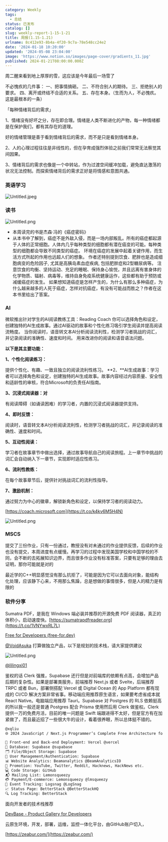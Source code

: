 ```yaml
---
category: Weekly
tags:
  - 总结
status: 已发布
catalog: []
slug: weekly-report-1-15-1-21
title: 周报(1.15-1.21)
urlname: 8c412e93-8b4a-4f20-9c7a-78e548cc24e2
date: '2024-01-18 10:20:00'
updated: '2024-05-08 23:04:00'
image: 'https://www.notion.so/images/page-cover/gradients_11.jpg'
published: 2024-01-21T08:00:00.000Z
---
```


周二醒来看到地上厚厚的雪，这应该是今年最后一场雪了


不必愧疚的几件事：
一、把事情搞砸。
二、不符合别人的期待。
三、拒绝别人的要求。
四、离开或终结不合适的关系。
五、存在本身。（生而为人，不必愧疚。这是最根本的一条）


「每种情绪背后的需求」


1、情绪没有好坏之分，存在即合理。情绪是人类不断进化的产物，每一种情绪都是在保护我们，都有其存在的道理。


好的情绪管理是善于看到情绪背后的需求，而不是只是看到情绪本身。


2、人的心理过程往往是非线性的，但在孕育成强烈体验之前我们常常无法察觉其间因果。


3、情绪背后的需求也像是一个中转站，作为过渡空间缓冲加载，避免直达激荡的状况无法控制。而探索情绪背后的需求正好是将情感和意图共通。


### 英语学习


![Untitled.jpeg](https://prod-files-secure.s3.us-west-2.amazonaws.com/5d24fe63-e567-4804-86f9-9fdc62e13082/faec46dc-9da5-4799-b905-c316418f1168/Untitled.jpeg?X-Amz-Algorithm=AWS4-HMAC-SHA256&X-Amz-Content-Sha256=UNSIGNED-PAYLOAD&X-Amz-Credential=ASIAZI2LB4667LD76HHG%2F20250403%2Fus-west-2%2Fs3%2Faws4_request&X-Amz-Date=20250403T213422Z&X-Amz-Expires=3600&X-Amz-Security-Token=IQoJb3JpZ2luX2VjEI3%2F%2F%2F%2F%2F%2F%2F%2F%2F%2FwEaCXVzLXdlc3QtMiJHMEUCIG9vzUCntvtnVLzxAN7ZCDu6Y53U52BfAA8Pt5i16nvoAiEAq4yW0b3w2f5JBrlmFjy09jo5xvKDS3deBSa%2F%2BGIaOGEqiAQI9v%2F%2F%2F%2F%2F%2F%2F%2F%2F%2FARAAGgw2Mzc0MjMxODM4MDUiDGVHTZaiZUl9v%2BOu1SrcA4Mvz6n9sEZp8sPbxL%2FCr9ou9Wmvs3QfkcB1Vx34xGc3QgBroT7lq1NGS0bZQVKkmOInWpkvgZ7jdhhNqBNwrCocgixjwXNNKodAGlshwK6wfzQpW8E6PCA205fzF8k9EPJbrJnkFCKyQmdnickwekvZySl6MggTtN0%2BGKuVzWV%2F%2BdGQlMAsHQ1XDlFlcdKon8uuguwLV2TpEo%2FMmyBbHYrPehB6cd8KfnKYl8oQl9fI5qrCitLpvNA23Ija3ya2%2FUoMM1szq9RB2BDMA%2BywRxi1tc5vfvnBbU2JNbBjn3y4LrHOzXmxAlAaFRYB7sLp73bPHbV0kxGIsj50%2BMcLOWpa7MCW%2FMV139%2FsiCS7EMhMpYxCbRtV%2F%2BelNE9ohHIx%2B7IbCtZiLh8CMRs7kitVfZMc5S65opvh3sOdXN0geG8s5omLz9u2c%2FvyZFFVOlZePYXJqYgTg5aA46ZJ8rP72X2yDVelRzRKJytnX3WDJAXVHe9arQZQ%2BfDBLlkCCLghbawZQyg7FVqJoEfmwG0Ebc%2BNe0cpQa2RS9hwVZUYdEfctXRrNdnYnzjmSTwP66JU0DXuP0DhJOq7R%2Bk7N%2FENmi9xYOhdnwVdQDzfL%2Fing6%2F7Ju8y4lyUf00RSPSnMPLou78GOqUBMKzg8fR3e45afgE1%2B6hcVb6aBwD%2F76P8W%2F5LjUf39nPHnbrjHUjPx%2FFyePhOuJhJiK8%2BWGCoRE9miBNfEqE7KDxC%2B45ixKlPj%2F82h5wBWxxHpioNxyx%2FYmNEzEcx2wuP8Ckj%2BE3bWCsasEelhkXyUsjERNE0Bpd9UqlaX%2BfpqGfP2HtOqi0NxOph1%2FepKu5XR500UsnLzzmHyNm%2BPWncMQB7R4EC&X-Amz-Signature=b82e900b6535a5dc0a49c263032df486785e827bb4c53e7bfdfb575aa1ec788e&X-Amz-SignedHeaders=host&x-id=GetObject)


### 读书


![Untitled.png](https://prod-files-secure.s3.us-west-2.amazonaws.com/5d24fe63-e567-4804-86f9-9fdc62e13082/08aff459-da99-4ed5-87c6-1f4c95b62ac3/Untitled.png?X-Amz-Algorithm=AWS4-HMAC-SHA256&X-Amz-Content-Sha256=UNSIGNED-PAYLOAD&X-Amz-Credential=ASIAZI2LB4667LD76HHG%2F20250403%2Fus-west-2%2Fs3%2Faws4_request&X-Amz-Date=20250403T213422Z&X-Amz-Expires=3600&X-Amz-Security-Token=IQoJb3JpZ2luX2VjEI3%2F%2F%2F%2F%2F%2F%2F%2F%2F%2FwEaCXVzLXdlc3QtMiJHMEUCIG9vzUCntvtnVLzxAN7ZCDu6Y53U52BfAA8Pt5i16nvoAiEAq4yW0b3w2f5JBrlmFjy09jo5xvKDS3deBSa%2F%2BGIaOGEqiAQI9v%2F%2F%2F%2F%2F%2F%2F%2F%2F%2FARAAGgw2Mzc0MjMxODM4MDUiDGVHTZaiZUl9v%2BOu1SrcA4Mvz6n9sEZp8sPbxL%2FCr9ou9Wmvs3QfkcB1Vx34xGc3QgBroT7lq1NGS0bZQVKkmOInWpkvgZ7jdhhNqBNwrCocgixjwXNNKodAGlshwK6wfzQpW8E6PCA205fzF8k9EPJbrJnkFCKyQmdnickwekvZySl6MggTtN0%2BGKuVzWV%2F%2BdGQlMAsHQ1XDlFlcdKon8uuguwLV2TpEo%2FMmyBbHYrPehB6cd8KfnKYl8oQl9fI5qrCitLpvNA23Ija3ya2%2FUoMM1szq9RB2BDMA%2BywRxi1tc5vfvnBbU2JNbBjn3y4LrHOzXmxAlAaFRYB7sLp73bPHbV0kxGIsj50%2BMcLOWpa7MCW%2FMV139%2FsiCS7EMhMpYxCbRtV%2F%2BelNE9ohHIx%2B7IbCtZiLh8CMRs7kitVfZMc5S65opvh3sOdXN0geG8s5omLz9u2c%2FvyZFFVOlZePYXJqYgTg5aA46ZJ8rP72X2yDVelRzRKJytnX3WDJAXVHe9arQZQ%2BfDBLlkCCLghbawZQyg7FVqJoEfmwG0Ebc%2BNe0cpQa2RS9hwVZUYdEfctXRrNdnYnzjmSTwP66JU0DXuP0DhJOq7R%2Bk7N%2FENmi9xYOhdnwVdQDzfL%2Fing6%2F7Ju8y4lyUf00RSPSnMPLou78GOqUBMKzg8fR3e45afgE1%2B6hcVb6aBwD%2F76P8W%2F5LjUf39nPHnbrjHUjPx%2FFyePhOuJhJiK8%2BWGCoRE9miBNfEqE7KDxC%2B45ixKlPj%2F82h5wBWxxHpioNxyx%2FYmNEzEcx2wuP8Ckj%2BE3bWCsasEelhkXyUsjERNE0Bpd9UqlaX%2BfpqGfP2HtOqi0NxOph1%2FepKu5XR500UsnLzzmHyNm%2BPWncMQB7R4EC&X-Amz-Signature=0115b2fb437eed4edad7dd8cb1ec4d5b4898461cf121395ecc133b125fccfd96&X-Amz-SignedHeaders=host&x-id=GetObject)

- 本周读完的书是杰森·冯的《癌症密码》
- 从本书中了解到，癌症不是外敌入侵，而是一场内部叛乱。所有的癌症都起源于人体的正常细胞。人体内几乎每种类型的细胞都有潜在癌变的可能。每种类型的细胞都会导致不同类型的癌症。
环境在癌症的发展中起着关键作用，而生活方式所起的作用也远超人们的想象。
作者还特别提到饮食、肥胖也是造成细胞病变的危险因子, 尤其是高胰岛素血症疾病, 包括肥胖症和2型糖尿病等。
注意饮食的均衡、坚持运动、充足的睡眠、保持身心愉悦，并且远离有害身体的化学物质、辐射、病毒等，维持自身免疫系统健康运作，这些都有助于预防或减缓癌症的发生。
如果想知道癌症是怎样产生的，为什么有那么多种癌症，为什么越来越多的人死于癌症，怎样对抗癌症，有没有可能战而胜之？作者在这本书里给出了答案。

### AI


微软推出针对学生的AI阅读教练工具：Reading Coach
你可以选择角色和设定，创建独特的AI生成故事。通过AI驱动的故事和个性化练习吸引学生阅读并提高阅读流畅度。
当你阅读时，语音转文本AI分析阅读流利性，检测学习者挑战的词汇，并记录阅读的准确性、速度和时间。
用来改进你的阅读和语音语法问题。


**以下是其主要功能：**


**1、个性化阅读练习：**


提供个性化、有趣、一致且独立的阅读流利性练习。
**2、**AI生成故事：学习者可以选择角色和设定，创建独特的AI生成故事。故事内容经过内容质量、安全性和适龄性的审核，符合Microsoft的负责任AI指南。


**3、沉浸式阅读器：对**


有阅读障碍（如诵读困难）的学习者，内置的沉浸式阅读器提供支持。


**4、即时反馈：**


阅读时，语音转文本AI分析阅读流利性，检测学习者挑战的词汇，并记录阅读的准确性、速度和时间。


**5、互动性阅读：**


学习者在故事章节中做出选择，通过故事导航自己的阅读旅程。上一章节中挑战的词汇会自动纳入下一章节，实现即时适应性练习。


**6、流利性教练：**


在每个故事章节后，提供针对挑战词汇的流利性指导。


**7、激励机制：**


通过努力为中心的徽章，解锁新角色和设定，以保持学习者的阅读动力。


[https://coach.microsoft.com](https://t.co/k4kv6M5H4N)


![Untitled.png](https://prod-files-secure.s3.us-west-2.amazonaws.com/5d24fe63-e567-4804-86f9-9fdc62e13082/8f53d036-0cfc-469d-a837-f15107675ae4/Untitled.png?X-Amz-Algorithm=AWS4-HMAC-SHA256&X-Amz-Content-Sha256=UNSIGNED-PAYLOAD&X-Amz-Credential=ASIAZI2LB4667LD76HHG%2F20250403%2Fus-west-2%2Fs3%2Faws4_request&X-Amz-Date=20250403T213422Z&X-Amz-Expires=3600&X-Amz-Security-Token=IQoJb3JpZ2luX2VjEI3%2F%2F%2F%2F%2F%2F%2F%2F%2F%2FwEaCXVzLXdlc3QtMiJHMEUCIG9vzUCntvtnVLzxAN7ZCDu6Y53U52BfAA8Pt5i16nvoAiEAq4yW0b3w2f5JBrlmFjy09jo5xvKDS3deBSa%2F%2BGIaOGEqiAQI9v%2F%2F%2F%2F%2F%2F%2F%2F%2F%2FARAAGgw2Mzc0MjMxODM4MDUiDGVHTZaiZUl9v%2BOu1SrcA4Mvz6n9sEZp8sPbxL%2FCr9ou9Wmvs3QfkcB1Vx34xGc3QgBroT7lq1NGS0bZQVKkmOInWpkvgZ7jdhhNqBNwrCocgixjwXNNKodAGlshwK6wfzQpW8E6PCA205fzF8k9EPJbrJnkFCKyQmdnickwekvZySl6MggTtN0%2BGKuVzWV%2F%2BdGQlMAsHQ1XDlFlcdKon8uuguwLV2TpEo%2FMmyBbHYrPehB6cd8KfnKYl8oQl9fI5qrCitLpvNA23Ija3ya2%2FUoMM1szq9RB2BDMA%2BywRxi1tc5vfvnBbU2JNbBjn3y4LrHOzXmxAlAaFRYB7sLp73bPHbV0kxGIsj50%2BMcLOWpa7MCW%2FMV139%2FsiCS7EMhMpYxCbRtV%2F%2BelNE9ohHIx%2B7IbCtZiLh8CMRs7kitVfZMc5S65opvh3sOdXN0geG8s5omLz9u2c%2FvyZFFVOlZePYXJqYgTg5aA46ZJ8rP72X2yDVelRzRKJytnX3WDJAXVHe9arQZQ%2BfDBLlkCCLghbawZQyg7FVqJoEfmwG0Ebc%2BNe0cpQa2RS9hwVZUYdEfctXRrNdnYnzjmSTwP66JU0DXuP0DhJOq7R%2Bk7N%2FENmi9xYOhdnwVdQDzfL%2Fing6%2F7Ju8y4lyUf00RSPSnMPLou78GOqUBMKzg8fR3e45afgE1%2B6hcVb6aBwD%2F76P8W%2F5LjUf39nPHnbrjHUjPx%2FFyePhOuJhJiK8%2BWGCoRE9miBNfEqE7KDxC%2B45ixKlPj%2F82h5wBWxxHpioNxyx%2FYmNEzEcx2wuP8Ckj%2BE3bWCsasEelhkXyUsjERNE0Bpd9UqlaX%2BfpqGfP2HtOqi0NxOph1%2FepKu5XR500UsnLzzmHyNm%2BPWncMQB7R4EC&X-Amz-Signature=11de18ed87471249b672a5ec1868548016814a920f797cb10332cda21f444f50&X-Amz-SignedHeaders=host&x-id=GetObject)


### MSCS


提交了三份作业，只有一份通过，教授没有对未通过的作业提供反馈，后续的作业也没有提交，本周进度有点缓慢。再学习的过程中发现美国学校和中国学校的不同，会不断的去拓展知识边界，而且很多作业没有标准答案，只要有足够的理由去证明，那你可能就是对的


最近学的C++明显感觉没有那么抗拒了，可能是因为它可以去面向对象，能结构化处理，应该静下心来，不用那么焦躁，总是想做的事情很多，但是人的精力是有限的


### 软件分享


Sumatra PDF，是我在 Windows 端必装并推荐的开源免费 PDF 阅读器，真正的体积小，启动速度快。[https://sumatrapdfreader.org](https://t.co/1VNYwxRL7L)


[Free for Developers (free-for.dev)](https://free-for.dev/#/)


[@VoidAsuka](https://twitter.com/VoidAsuka) 打算做独立产品，以下是规划的技术栈，请大家提供建议


![Untitled.png](https://prod-files-secure.s3.us-west-2.amazonaws.com/5d24fe63-e567-4804-86f9-9fdc62e13082/93561a3c-b2bc-4a43-bbc5-67e3f740ed5e/Untitled.png?X-Amz-Algorithm=AWS4-HMAC-SHA256&X-Amz-Content-Sha256=UNSIGNED-PAYLOAD&X-Amz-Credential=ASIAZI2LB4667LD76HHG%2F20250403%2Fus-west-2%2Fs3%2Faws4_request&X-Amz-Date=20250403T213422Z&X-Amz-Expires=3600&X-Amz-Security-Token=IQoJb3JpZ2luX2VjEI3%2F%2F%2F%2F%2F%2F%2F%2F%2F%2FwEaCXVzLXdlc3QtMiJHMEUCIG9vzUCntvtnVLzxAN7ZCDu6Y53U52BfAA8Pt5i16nvoAiEAq4yW0b3w2f5JBrlmFjy09jo5xvKDS3deBSa%2F%2BGIaOGEqiAQI9v%2F%2F%2F%2F%2F%2F%2F%2F%2F%2FARAAGgw2Mzc0MjMxODM4MDUiDGVHTZaiZUl9v%2BOu1SrcA4Mvz6n9sEZp8sPbxL%2FCr9ou9Wmvs3QfkcB1Vx34xGc3QgBroT7lq1NGS0bZQVKkmOInWpkvgZ7jdhhNqBNwrCocgixjwXNNKodAGlshwK6wfzQpW8E6PCA205fzF8k9EPJbrJnkFCKyQmdnickwekvZySl6MggTtN0%2BGKuVzWV%2F%2BdGQlMAsHQ1XDlFlcdKon8uuguwLV2TpEo%2FMmyBbHYrPehB6cd8KfnKYl8oQl9fI5qrCitLpvNA23Ija3ya2%2FUoMM1szq9RB2BDMA%2BywRxi1tc5vfvnBbU2JNbBjn3y4LrHOzXmxAlAaFRYB7sLp73bPHbV0kxGIsj50%2BMcLOWpa7MCW%2FMV139%2FsiCS7EMhMpYxCbRtV%2F%2BelNE9ohHIx%2B7IbCtZiLh8CMRs7kitVfZMc5S65opvh3sOdXN0geG8s5omLz9u2c%2FvyZFFVOlZePYXJqYgTg5aA46ZJ8rP72X2yDVelRzRKJytnX3WDJAXVHe9arQZQ%2BfDBLlkCCLghbawZQyg7FVqJoEfmwG0Ebc%2BNe0cpQa2RS9hwVZUYdEfctXRrNdnYnzjmSTwP66JU0DXuP0DhJOq7R%2Bk7N%2FENmi9xYOhdnwVdQDzfL%2Fing6%2F7Ju8y4lyUf00RSPSnMPLou78GOqUBMKzg8fR3e45afgE1%2B6hcVb6aBwD%2F76P8W%2F5LjUf39nPHnbrjHUjPx%2FFyePhOuJhJiK8%2BWGCoRE9miBNfEqE7KDxC%2B45ixKlPj%2F82h5wBWxxHpioNxyx%2FYmNEzEcx2wuP8Ckj%2BE3bWCsasEelhkXyUsjERNE0Bpd9UqlaX%2BfpqGfP2HtOqi0NxOph1%2FepKu5XR500UsnLzzmHyNm%2BPWncMQB7R4EC&X-Amz-Signature=6a8c4eb3c927ae4f32d478e9b91190f2089c83d1da68cf459b6884760804ed91&X-Amz-SignedHeaders=host&x-id=GetObject)


[@lilingxi01](https://twitter.com/lilingxi01)


鉴权的话 Clerk 强推，Supabase 还行但是对前端库的依赖有点高，会增加产品后期的复杂性。如果是部署类服务，前端推荐 Next.js 或者 Svelte，后端推荐 TRPC 或者 Bun，部署侧搭配 Vercel 或 Digital Ocean 的 App Platform 都有现成的 CI/CD 解决方案非常省事。移动端应用推荐原生语言，如果要考虑省成本就 React Native。电脑端应用推荐 Tauri。Supabase 对 Postgres 的 RLS 依赖挺高的所以我一般还是普通 Postgres 配合 Prisma 使用然后用 Clerk 做鉴权。Clerk 提供一万的免费月活，目前的唯一问题是 Swift 端跟进得不太好，但是官方有在加紧做了，而且最近招了一些很大牛的设计，看着很养眼，所以总体挺不错的。


```markdown
@xqliu
🌐 2024 JavaScript / Next.js Programmer’s Complete Free Architecture for solo entrepreneur:

🔧 Front-end and Back-end Deployment: Vercel @vercel
💾 Database: Supabase @supabase
🗂️ File/Object Storage: Supabase
👥 User Management/Authentication: Supabase
📊 Website Analytics: Beamanalytics @BeamAnalyticsIO
📣 Promotion: YouTube, Twitter, Reddit, Hacknews, HackNews etc. 
💻 Code Storage: GitHub
📬 Mailing List: Lemonsqueezy
💳 Payment/E-commerce: Lemonsqueezy @lmsqueezy
📌 Event Tracking: Logsnag @LogSnag
📈 Status Page: BetterStack @BetterStackHQ
🔍 Log Tracking: BetterStack
```


面向开发者的技术栈推荐


[DevBase - Product Gallery for Developers](https://devbase.fyi/)


云原生环境，开发，部署，运维，监控一体化平台，由GitHub账户切入，


[https://zeabur.com/](https://zeabur.com/)

